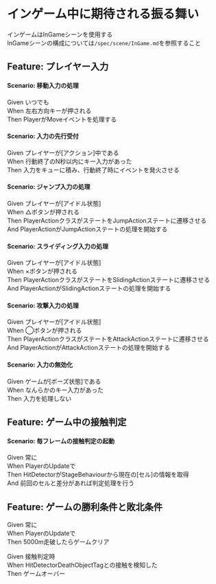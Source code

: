 # インゲーム中に期待される振る舞い
インゲームはInGameシーンを使用する  
InGameシーンの構成については```/spec/scene/InGame.md```を参照すること  


## Feature: プレイヤー入力

#### Scenario: 移動入力の処理
  Given いつでも  
  When 左右方向キーが押される  
  Then PlayerがMoveイベントを処理する  

#### Scenario: 入力の先行受付
  Given プレイヤーが[アクション]中である  
  When 行動終了のN秒以内にキー入力があった  
  Then 入力をキューに積み、行動終了時にイベントを発火させる  
  
#### Scenario: ジャンプ入力の処理
  Given プレイヤーが[アイドル状態]  
  When △ボタンが押される  
  Then PlayerActionクラスがステートをJumpActionステートに遷移させる  
  And PlayerActionがJumpActionステートの処理を開始する  

#### Scenario: スライディング入力の処理
  Given プレイヤーが[アイドル状態]  
  When ×ボタンが押される  
  Then PlayerActionクラスがステートをSlidingActionステートに遷移させる  
  And PlayerActionがSlidingActionステートの処理を開始する  

#### Scenario: 攻撃入力の処理
  Given プレイヤーが[アイドル状態]  
  When ◯ボタンが押される  
  Then PlayerActionクラスがステートをAttackActionステートに遷移させる  
  And PlayerActionがAttackActionステートの処理を開始する  

#### Scenario: 入力の無効化
  Given ゲームが[ポーズ状態]である  
  When なんらかのキー入力があった  
  Then 入力を処理しない  



## Feature: ゲーム中の接触判定

#### Scenario: 毎フレームの接触判定の起動
  Given 常に  
  When PlayerのUpdateで  
  Then HitDetectorがStageBehaviourから現在の[セル]の情報を取得  
  And 前回のセルと差分があれば判定処理を行う  


## Feature: ゲームの勝利条件と敗北条件
  Given 常に  
  When PlayerのUpdateで  
  Then 5000m走破したらゲームクリア  

  Given 接触判定時  
  When HitDetectorDeathObjectTagとの接触を検知した  
  Then ゲームオーバー  


